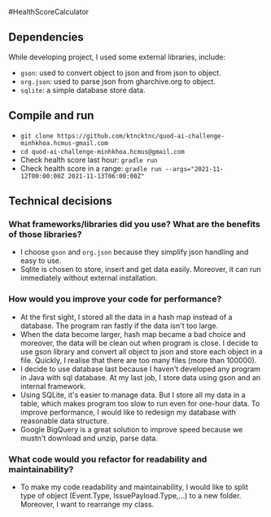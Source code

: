 #HealthScoreCalculator 
## Dependencies
While developing project, I used some external libraries, include:
- `gson`: used to convert object to json and from json to object.
- `org.json`: used to parse json from gharchive.org to object.
- `sqlite`: a simple database store data.

## Compile and run
- `git clone https://github.com/ktncktnc/quod-ai-challenge-minhkhoa.hcmus-gmail.com`
- `cd quod-ai-challenge-minhkhoa.hcmus@gmail.com`
- Check health score last hour: `gradle run`
- Check health score in a range: `gradle run --args="2021-11-12T00:00:00Z 2021-11-13T06:00:00Z"`

## Technical decisions
### What frameworks/libraries did you use? What are the benefits of those libraries?
- I choose `gson` and `org.json` because they simplify json handling and easy to use.
- Sqlite is chosen to store, insert and get data easily. Moreover, it can run immediately without external installation.
### How would you improve your code for performance?
- At the first sight, I stored all the data in a hash map instead of a database. The program ran fastly if the data isn't too large.
- When the data become larger, hash map became a bad choice and moreover, the data will be clean out when program is close. I decide to use gson library and convert all object to json and store each object in a file.
Quickly, I realise that there are too many files (more than 100000).
- I decide to use database last because I haven't developed any program in Java with sql database. At my last job, I store data using gson and an internal framework.
- Using SQLite, it's easier to manage data. But I store all my data in a table, which makes program too slow to run even for one-hour data. To improve performance, I would like to redesign my database with reasonable data structure.
- Google BigQuery is a great solution to improve speed because we mustn't download and unzip, parse data.
### What code would you refactor for readability and maintainability?
- To make my code readability and maintainability, I would like to split type of object (Event.Type, IssuePayload.Type,...) to a new folder. Moreover, I want to rearrange my class.